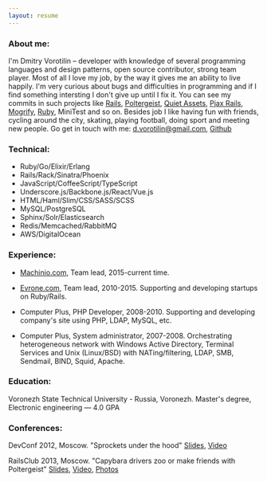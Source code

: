 ```yaml
---
layout: resume
---
```


### About me:
I'm Dmitry Vorotilin – developer with knowledge of several programming
languages and design patterns, open source contributor, strong team player.
Most of all I love my job, by the way it gives me an ability to live happily.
I'm very curious about bugs and difficulties in programming and if I find
something intersting I don't give up until I fix it. You can see my commits in
such projects like [Rails](http://contributors.rubyonrails.org/contributors/dmitry-vorotilin/commits),
[Poltergeist](https://github.com/teampoltergeist/poltergeist/commits/master?author=route),
[Quiet Assets](https://github.com/evrone/quiet_assets/commits/master?author=route),
[Pjax Rails](https://github.com/rails/pjax_rails/commits/master?author=route),
[Mogrify](https://github.com/route/mogrify),
[Ruby](https://github.com/ruby/ruby/pull/1475),
MiniTest and so on. Besides job I like having fun with friends, cycling around
the city, skating, playing football, doing sport and meeting new people. Go get
in touch with me: <d.vorotilin@gmail.com>, [Github](http://github.com/route)

### Technical:
* Ruby/Go/Elixir/Erlang
* Rails/Rack/Sinatra/Phoenix
* JavaScript/CoffeeScript/TypeScript
* Underscore.js/Backbone.js/React/Vue.js
* HTML/Haml/Slim/CSS/SASS/SCSS
* MySQL/PostgreSQL
* Sphinx/Solr/Elasticsearch
* Redis/Memcached/RabbitMQ
* AWS/DigitalOcean

### Experience:

* [Machinio.com](http://machinio.com), Team lead, 2015-current time.

* [Evrone.com](http://evrone.com), Team lead, 2010-2015.
Supporting and developing startups on Ruby/Rails.

* Computer Plus, PHP Developer, 2008-2010.
Supporting and developing company's site using PHP, LDAP, MySQL, etc.

* Computer Plus, System administrator, 2007-2008.
Orchestrating heterogeneous network with Windows Active Directory,
Terminal Services and Unix (Linux/BSD) with NATing/filtering, LDAP, SMB,
Sendmail, BIND, Squid, Apache.

### Education:
Voronezh State Technical University - Russia, Voronezh.
Master's degree, Electronic engineering — 4.0 GPA

### Conferences:
DevConf 2012, Moscow. "Sprockets under the hood"
[Slides](https://docs.google.com/presentation/d/1Paqm3uDVYFNGvfg5GXcwHD4hMQr8az0Jdr4-EUIVFn4/edit),
[Video](http://www.youtube.com/watch?v=2t4SfcL8KMc)

RailsClub 2013, Moscow. "Capybara drivers zoo or make friends with Poltergeist"
[Slides](https://github.com/route/railsclub_2013),
[Video](http://digitaloctober.ru/en/events/railsclub_moscow_obi_fernandes_erni_miller_dzheremi_evans_i_linda_liukas_v_do),
[Photos](http://digitaloctober.ru/en/events/railsclub_moscow_obi_fernandes_erni_miller_dzheremi_evans_i_linda_liukas_v_do/photos)
